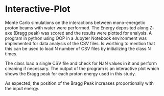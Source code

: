 # Interactive-Plot

Monte Carlo simulations on the interactions between mono-energetic proton beams with water were performed. The Energy deposited along Z- axe (Bragg peak) was scored and the results were plotted for analysis.
A program in python using OOP in a Jupyter Notebook environment was implemented for data analysis of the CSV files. Is worthing to mention that this can be used to load N number of CSV files by initializing the class N times.

The class load a single CSV file and check for NaN values in it and perform cleaning if necessary. The output of the program is an interactive plot which shows the Bragg peak for each proton energy used in this study.

As expected, the position of the Bragg Peak increases proportionally with the input energy. 
